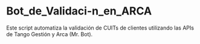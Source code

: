 # Bot_de_Validaci-n_en_ARCA
Este script automatiza la validación de CUITs de clientes utilizando las APIs de Tango Gestión y Arca (Mr. Bot).
